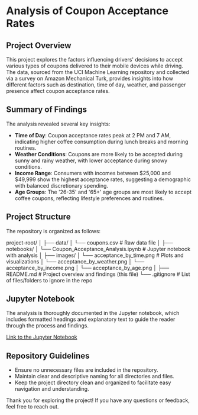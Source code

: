 # Analysis of Coupon Acceptance Rates

## Project Overview

This project explores the factors influencing drivers' decisions to accept various types of coupons delivered to their mobile devices while driving. The data, sourced from the UCI Machine Learning repository and collected via a survey on Amazon Mechanical Turk, provides insights into how different factors such as destination, time of day, weather, and passenger presence affect coupon acceptance rates.

## Summary of Findings

The analysis revealed several key insights:
- **Time of Day**: Coupon acceptance rates peak at 2 PM and 7 AM, indicating higher coffee consumption during lunch breaks and morning routines.
- **Weather Conditions**: Coupons are more likely to be accepted during sunny and rainy weather, with lower acceptance during snowy conditions.
- **Income Range**: Consumers with incomes between $25,000 and $49,999 show the highest acceptance rates, suggesting a demographic with balanced discretionary spending.
- **Age Groups**: The '26-35' and '65+' age groups are most likely to accept coffee coupons, reflecting lifestyle preferences and routines.

## Project Structure

The repository is organized as follows:

project-root/
│
├── data/
│ └── coupons.csv # Raw data file
│
├── notebooks/
│ └── Coupon_Acceptance_Analysis.ipynb # Jupyter notebook with analysis
│
├── images/
│ └── acceptance_by_time.png # Plots and visualizations
│ └── acceptance_by_weather.png
│ └── acceptance_by_income.png
│ └── acceptance_by_age.png
│
├── README.md # Project overview and findings (this file)
└── .gitignore # List of files/folders to ignore in the repo



## Jupyter Notebook

The analysis is thoroughly documented in the Jupyter notebook, which includes formatted headings and explanatory text to guide the reader through the process and findings.

[Link to the Jupyter Notebook](notebooks/Coupon_Acceptance_Analysis.ipynb)

## Repository Guidelines

- Ensure no unnecessary files are included in the repository.
- Maintain clear and descriptive naming for all directories and files.
- Keep the project directory clean and organized to facilitate easy navigation and understanding.

Thank you for exploring the project! If you have any questions or feedback, feel free to reach out.

